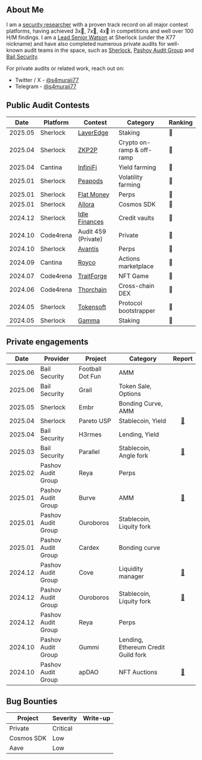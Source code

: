 ## About Me

I am a [security researcher](https://audits.sherlock.xyz/watson/samuraii77) with a proven track record on all major contest platforms, having achieved 3x🥇, 7x🥈, 4x🥉 in competitions and well over 100 H/M findings. I am a [Lead Senior Watson](https://docs.sherlock.xyz/audits/watsons/lead-senior-watson-selection-process) at Sherlock (under the X77 nickname) and have also completed numerous private audits for well-known audit teams in the space, such as [Sherlock](https://x.com/sherlockdefi), [Pashov Audit Group](https://x.com/PashovAuditGrp) and [Bail Security](https://x.com/bailsecurity).

For private audits or related work, reach out on:

- Twitter / X - [@s4muraii77](https://x.com/s4muraii77)
- Telegram - [@s4muraii77](https://t.me/s4muraii77)


## Public Audit Contests

| Date | Platform | Contest                              		  | Category                          			| Ranking 	|
| - | - | ----| ------------------------------------ 		  | 	-		|
| 2025.05 | Sherlock  	| [LayerEdge](https://audits.sherlock.xyz/contests/952)                					| Staking										| 🥇		|
| 2025.04 | Sherlock  	| [ZKP2P](https://audits.sherlock.xyz/contests/805)                					| Crypto on-ramp & off-ramp										| 🥇		|
| 2025.04 | Cantina  	| [InfiniFi](https://cantina.xyz/competitions/2ac7f906-1661-47eb-bfd6-519f5db0d36b)                					| Yield	farming								| 🥈		|
| 2025.01 | Sherlock  	| [Peapods](https://audits.sherlock.xyz/contests/749)                					| Volatility farming					| 🥈		|
| 2025.01 | Sherlock  	| [Flat Money](https://audits.sherlock.xyz/contests/620)                					| Perps				| 🥉		|
| 2025.01 | Sherlock  	| [Allora](https://audits.sherlock.xyz/contests/728)                					| Cosmos SDK					| 🥈		|
| 2024.12 | Sherlock  	| [Idle Finances](https://audits.sherlock.xyz/contests/571)                					| Credit vaults					| 🥈		|
| 2024.10 | Code4rena  	| Audit 459 (Private)               					| Private					| 🥉		|
| 2024.10 | Sherlock  	| [Avantis](https://audits.sherlock.xyz/contests/485)                					| Perps					| 🥉		|
| 2024.09 | Cantina  	| [Royco](https://cantina.xyz/competitions/fadb5a8f-e39c-4a6b-89f6-a03858bb8602)                					| Actions marketplace						| 🥈		|
| 2024.07 | Code4rena  	| [TraitForge](https://code4rena.com/audits/2024-07-traitforge)                					| NFT Game							| 🥈		|
| 2024.06 | Code4rena  	| [Thorchain](https://code4rena.com/audits/2024-06-thorchain)                					| Cross-chain DEX									| 🥈		|
| 2024.05 | Sherlock  	| [Tokensoft](https://audits.sherlock.xyz/contests/285)                					| Protocol bootstrapper 										| 🥇		|
| 2024.05 | Sherlock  	| [Gamma](https://audits.sherlock.xyz/contests/330)                					| Staking 										| 🥉		|

## Private engagements

| Date    | Provider | Project                              | Category                                         	           | Report   	|
| ------- | -------	 | ------------------------------------ | ----------------------------------				 		   | :--:	  	|
| 2025.06 | Bail Security | Football Dot Fun                        |  AMM						 | 	|
| 2025.06 | Bail Security | Grail                         | Token Sale, Options									 | 	|
| 2025.05 | Sherlock | Embr                         | Bonding Curve, AMM									 | 	|
| 2025.04 | Sherlock | Pareto USP                         | Stablecoin, Yield									 | [📑](https://drive.google.com/file/d/15UH3nytMdm_BYSX2XHd77-uZlTXsOLV1/view)	|
| 2025.04 | Bail Security | H3rmes                         | Lending, Yield									 | 	|
| 2025.03 | Bail Security | Parallel                         | Stablecoin, Angle fork										 | [📑](https://github.com/parallel-protocol/parallel-parallelizer/blob/main/docs/audits/Bailsec%20-%20Parallel%20Protocol%20-%20V3%20Core%20-%20Final%20Report.pdf)	|
| 2025.02 | Pashov Audit Group | Reya                         | Perps										 | 	|
| 2025.01 | Pashov Audit Group | Burve                         | AMM										 | [📑](https://github.com/pashov/audits/blob/master/team/pdf/Burve-security-review_2025-01-29.pdf)	|
| 2025.01 | Pashov Audit Group | Ouroboros                         | Stablecoin, Liquity fork										 | 	|
| 2025.01 | Pashov Audit Group | Cardex                         | Bonding curve										 | 	|
| 2024.12 | Pashov Audit Group | Cove                         | Liquidity manager										 |  [📑](https://github.com/pashov/audits/blob/master/team/pdf/Cove-security-review_2024-12-30.pdf) |
| 2024.12 | Pashov Audit Group | Ouroboros                         | Stablecoin, Liquity fork										 | [📑](https://github.com/pashov/audits/blob/master/team/pdf/Ouroboros-security-review_2024-12-06.pdf)	|
| 2024.12 | Pashov Audit Group | Reya                         | Perps										 | 	|
| 2024.10 | Pashov Audit Group | Gummi                 | Lending, Ethereum Credit Guild fork				 |  	|
| 2024.10 | Pashov Audit Group | apDAO                         | NFT Auctions										 | [📑](https://github.com/pashov/audits/blob/master/team/pdf/apDAO-security-review_2024-10-03.pdf)	|

## Bug Bounties
| Project | Severity   	| Write-up |
| ------- | -------	 | -------|
| Private | Critical |   |                    
| Cosmos SDK | Low |    |                  
| Aave | Low |    |            
